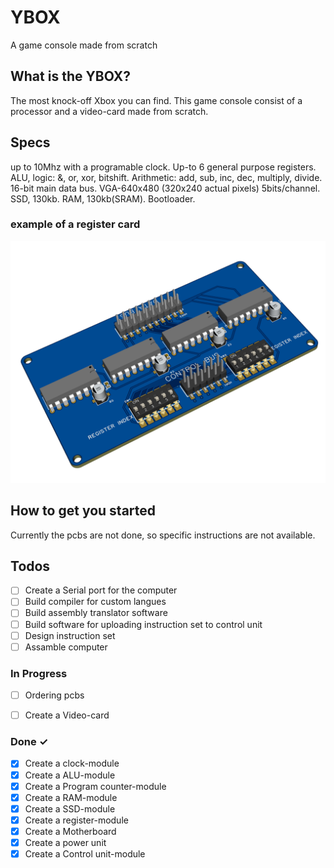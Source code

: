 # YBOX
A game console made from scratch

## What is the YBOX?
The most knock-off Xbox you can find. This game console consist of a processor and a video-card made from scratch.

## Specs
up to 10Mhz with a programable clock.
Up-to 6 general purpose registers.
ALU, logic: &, or, xor, bitshift. Arithmetic: add, sub, inc, dec, multiply, divide.
16-bit main data bus.
VGA-640x480 (320x240 actual pixels) 5bits/channel.
SSD, 130kb.
RAM, 130kb(SRAM).
Bootloader.

### example of a register card
![register](/reg_pcb.png)

## How to get you started
Currently the pcbs are not done, so specific instructions are not available.

## Todos

- [ ] Create a Serial port for the computer
- [ ] Build compiler for custom langues
- [ ] Build assembly translator software
- [ ] Build software for uploading instruction set to control unit
- [ ] Design instruction set
- [ ] Assamble computer

### In Progress

- [ ] Ordering pcbs
- [ ]  Create a Video-card 


### Done ✓
- [x]  Create a clock-module
- [x]  Create a ALU-module  
- [x]  Create a Program counter-module  
- [x]  Create a RAM-module  
- [x]  Create a SSD-module  
- [x]  Create a register-module
- [x]  Create a Motherboard  
- [x]  Create a power unit
- [x]  Create a Control unit-module
